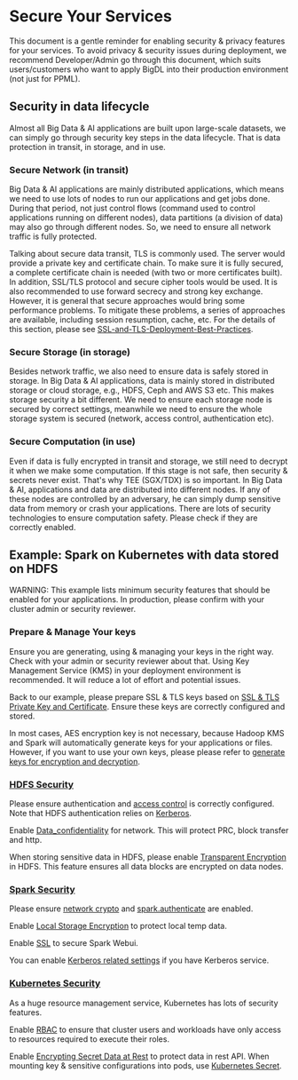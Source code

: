 # Secure Your Services

This document is a gentle reminder for enabling security & privacy features for your services. To avoid privacy & security issues during deployment, we recommend Developer/Admin go through this document, which suits users/customers who want to apply BigDL into their production environment (not just for PPML).

## Security in data lifecycle

Almost all Big Data & AI applications are built upon large-scale datasets, we can simply go through security key steps in the data lifecycle. That is data protection in transit, in storage, and in use.

### Secure Network (in transit)

Big Data & AI applications are mainly distributed applications, which means we need to use lots of nodes to run our applications and get jobs done. During that period, not just control flows (command used to control applications running on different nodes), data partitions (a division of data) may also go through different nodes. So, we need to ensure all network traffic is fully protected.

Talking about secure data transit, TLS is commonly used. The server would provide a private key and certificate chain. To make sure it is fully secured, a complete certificate chain is needed (with two or more certificates built). In addition, SSL/TLS protocol and secure cipher tools would be used. It is also recommended to use forward secrecy and strong key exchange. However, it is general that secure approaches would bring some performance problems. To mitigate these problems, a series of approaches are available, including session resumption, cache, etc. For the details of this section, please see [SSL-and-TLS-Deployment-Best-Practices](https://github.com/ssllabs/research/wiki/SSL-and-TLS-Deployment-Best-Practices).
### Secure Storage (in storage)

Besides network traffic, we also need to ensure data is safely stored in storage. In Big Data & AI applications, data is mainly stored in distributed storage or cloud storage, e.g., HDFS, Ceph and AWS S3 etc. This makes storage security a bit different. We need to ensure each storage node is secured by correct settings, meanwhile we need to ensure the whole storage system is secured (network, access control, authentication etc).

### Secure Computation (in use)

Even if data is fully encrypted in transit and storage, we still need to decrypt it when we make some computation. If this stage is not safe, then security & secrets never exist. That's why TEE (SGX/TDX) is so important. In Big Data & AI, applications and data are distributed into different nodes. If any of these nodes are controlled by an adversary, he can simply dump sensitive data from memory or crash your applications. There are lots of security technologies to ensure computation safety. Please check if they are correctly enabled.

## Example: Spark on Kubernetes with data stored on HDFS

WARNING: This example lists minimum security features that should be enabled for your applications. In production, please confirm with your cluster admin or security reviewer.

### Prepare & Manage Your keys

Ensure you are generating, using & managing your keys in the right way. Check with your admin or security reviewer about that. Using Key Management Service (KMS) in your deployment environment is recommended. It will reduce a lot of effort and potential issues.

Back to our example, please prepare SSL & TLS keys based on [SSL & TLS Private Key and Certificate](https://github.com/ssllabs/research/wiki/SSL-and-TLS-Deployment-Best-Practices#1-private-key-and-certificate). Ensure these keys are correctly configured and stored.

In most cases, AES encryption key is not necessary, because Hadoop KMS and Spark will automatically generate keys for your applications or files. However, if you want to use your own keys, please please refer to [generate keys for encryption and decryption](https://docs.microsoft.com/en-us/dotnet/standard/security/generating-keys-for-encryption-and-decryption).

### [HDFS Security](https://hadoop.apache.org/docs/stable/hadoop-project-dist/hadoop-common/SecureMode.html)

Please ensure authentication and [access control](https://hadoop.apache.org/docs/stable/hadoop-project-dist/hadoop-hdfs/HdfsPermissionsGuide.html) is correctly configured. Note that HDFS authentication relies on [Kerberos](http://web.mit.edu/kerberos/krb5-1.12/doc/user/user_commands/kinit.html).

Enable [Data_confidentiality](https://hadoop.apache.org/docs/stable/hadoop-project-dist/hadoop-common/SecureMode.html#Data_confidentiality) for network. This will protect PRC, block transfer and http.

When storing sensitive data in HDFS, please enable [Transparent Encryption](https://hadoop.apache.org/docs/stable/hadoop-project-dist/hadoop-hdfs/TransparentEncryption.html) in HDFS. This feature ensures all data blocks are encrypted on data nodes.

### [Spark Security](https://spark.apache.org/docs/latest/security.html)

Please ensure [network crypto](https://spark.apache.org/docs/latest/security.html#encryption) and [spark.authenticate](https://spark.apache.org/docs/latest/security.html#spark-rpc-communication-protocol-between-spark-processes) are enabled.

Enable [Local Storage Encryption](https://spark.apache.org/docs/latest/security.html#local-storage-encryption) to protect local temp data.

Enable [SSL](https://spark.apache.org/docs/latest/security.html#ssl-configuration) to secure Spark Webui.

You can enable [Kerberos related settings](https://spark.apache.org/docs/latest/security.html#kerberos) if you have Kerberos service.

### [Kubernetes Security](https://kubernetes.io/docs/concepts/security/)

As a huge resource management service, Kubernetes has lots of security features.

Enable [RBAC](https://kubernetes.io/docs/concepts/security/rbac-good-practices/) to ensure that cluster users and workloads have only access to resources required to execute their roles.

Enable [Encrypting Secret Data at Rest](https://kubernetes.io/docs/tasks/administer-cluster/encrypt-data/) to protect data in rest API.
When mounting key & sensitive configurations into pods, use [Kubernetes Secret](https://kubernetes.io/docs/concepts/configuration/secret/).
